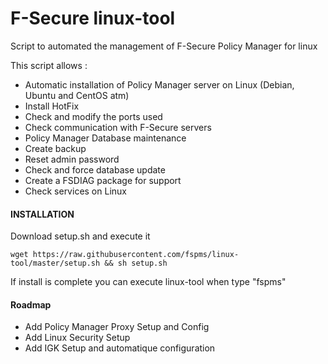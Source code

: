 # F-Secure linux-tool
 Script to automated the management of F-Secure Policy Manager for linux


This script allows :

 - Automatic installation of Policy Manager server on Linux (Debian, Ubuntu and CentOS atm)
 - Install HotFix
 - Check and modify the ports used
 - Check communication with F-Secure servers
 - Policy Manager Database maintenance
 - Create backup
 - Reset admin password
 - Check and force database update
 - Create a FSDIAG package for support
 - Check services on Linux
 

#### INSTALLATION

Download setup.sh and execute it

```
wget https://raw.githubusercontent.com/fspms/linux-tool/master/setup.sh && sh setup.sh
```

If install is complete you can execute linux-tool when type "fspms"




#### Roadmap

- Add Policy Manager Proxy Setup and Config
- Add Linux Security Setup
- Add IGK Setup and automatique configuration 
